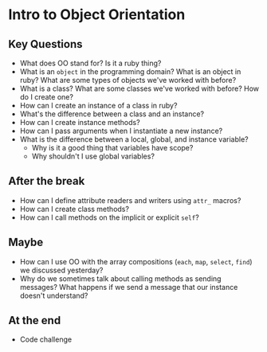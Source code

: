 # Intro to Object Orientation

## Key Questions
* What does OO stand for? Is it a ruby thing?
* What is an `object` in the programming domain? What is an object in ruby? What are some types of objects we've worked with before?
* What is a class? What are some classes we've worked with before? How do I create one?
* How can I create an instance of a class in ruby?
* What's the difference between a class and an instance?
* How can I create instance methods?
* How can I pass arguments when I instantiate a new instance?
* What is the difference between a local, global, and instance variable? 
  * Why is it a good thing that variables have scope? 
  * Why shouldn't I use global variables?

## After the break
* How can I define attribute readers and writers using `attr_` macros?
* How can I create class methods?
* How can I call methods on the implicit or explicit `self`?
  
## Maybe
* How can I use OO with the array compositions (`each`, `map`, `select`, `find`) we discussed yesterday?
* Why do we sometimes talk about calling methods as sending messages? What happens if we send a message that our instance doesn't understand?

## At the end
* Code challenge